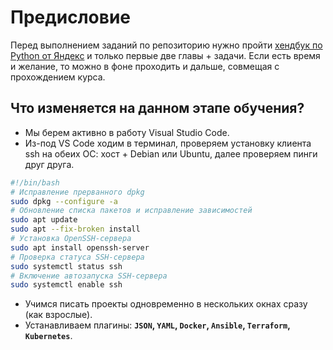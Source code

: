 # Предисловие

Перед выполнением заданий по репозиторию нужно пройти [хендбук по Python от Яндекс](https://education.yandex.ru/handbook/python) и только первые две главы + задачи. Если есть время и желание, то можно в фоне проходить и дальше, совмещая с прохождением курса.

## Что изменяется на данном этапе обучения?

- Мы берем активно в работу Visual Studio Code.
- Из-под VS Code ходим в терминал, проверяем установку клиента ssh на обеих ОС: хост + Debian или Ubuntu, далее проверяем пинги друг друга.
```bash
#!/bin/bash
# Исправление прерванного dpkg
sudo dpkg --configure -a
# Обновление списка пакетов и исправление зависимостей
sudo apt update
sudo apt --fix-broken install
# Установка OpenSSH-сервера
sudo apt install openssh-server
# Проверка статуса SSH-сервера
sudo systemctl status ssh
# Включение автозапуска SSH-сервера
sudo systemctl enable ssh
```
- Учимся писать проекты одновременно в нескольких окнах сразу (как взрослые).
- Устанавливаем плагины: **`JSON`, `YAML`, `Docker`, `Ansible`, `Terraform`, `Kubernetes`**.
